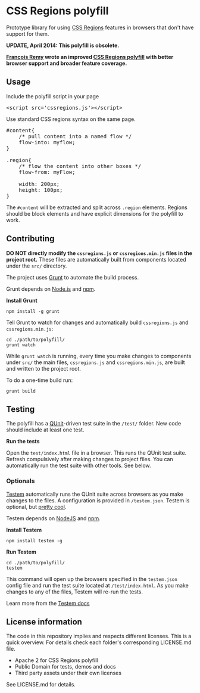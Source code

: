 # CSS Regions polyfill

Prototype library for using [CSS Regions](http://html.adobe.com/webstandards/cssregions/) features in browsers that don't have support for them.

**UPDATE, April 2014: This polyfill is obsolete.**

**[François Remy](https://github.com/FremyCompany) wrote an improved [CSS Regions polyfill](https://github.com/FremyCompany/css-regions-polyfill) with better browser support and broader feature coverage.**

## Usage

Include the polyfill script in your page
<pre>
&lt;script src='cssregions.js'&gt;&lt;/script&gt;
</pre>

Use standard CSS regions syntax on the same page.
<pre>
#content{
    /* pull content into a named flow */
    flow-into: myflow;
}

.region{
    /* flow the content into other boxes */
    flow-from: myFlow;

    width: 200px;
    height: 100px;
}
</pre>

The `#content` will be extracted and split across `.region` elements. Regions should be block elements and have explicit dimensions for the polyfill to work.


## Contributing

**DO NOT directly modify the `cssregions.js` or `cssregions.min.js` files in the project root.** These files are automatically built from components located under the `src/` directory.

The project uses [Grunt](http://gruntjs.com) to automate the build process.


Grunt depends on [Node.js](http://nodejs.org/) and [npm](https://npmjs.org/).


**Install Grunt**
```
npm install -g grunt
```

Tell Grunt to watch for changes and automatically build `cssregions.js` and `cssregions.min.js`:
```
cd ./path/to/polyfill/
grunt watch
```

While `grunt watch` is running, every time you make changes to components under `src/` the main files, `cssregions.js` and `cssregions.min.js`, are built and written to the project root.

To do a one-time build run:
```
grunt build
```

## Testing

The polyfill has a [QUnit](https://github.com/jquery/qunit)-driven test suite in the `/test/` folder. New code should include at least one test.

**Run the tests**

Open the `test/index.html` file in a browser. This runs the QUnit test suite. Refresh compulsively after making changes to project files. You can automatically run the test suite with other tools. See below.


### Optionals

[Testem](https://github.com/airportyh/testem) automatically runs the QUnit suite across browsers as you make changes to the files. A configuration is provided in `/testem.json`. Testem is optional, but [pretty cool](http://net.tutsplus.com/tutorials/javascript-ajax/make-javascript-testing-fun-with-testem/).

Testem depends on [NodeJS](http://nodejs.org/) and [npm](https://npmjs.org/).

**Install Testem**

```npm install testem -g```

**Run Testem**
```
cd ./path/to/polyfill/
testem
```
This command will open up the browsers specified in the `testem.json` config file and run the test suite located at `/test/index.html`. As you make changes to any of the files, Testem will re-run the tests.

Learn more from the [Testem docs](https://github.com/airportyh/testem/blob/master/README.md)


## License information

The code in this repository implies and respects different licenses. This is a quick overview. For details check each folder's corresponding LICENSE.md file.

- Apache 2 for CSS Regions polyfill
- Public Domain for tests, demos and docs
- Third party assets under their own licenses

See LICENSE.md for details.
